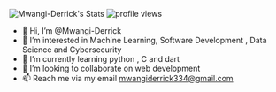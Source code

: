 ![Mwangi-Derrick's Stats](https://github-readme-stats.vercel.app/api?username=Mwangi-Derrick&theme=vue-dark&show_icons=true&hide_border=true&count_private=true)
<img src="https://komarev.com/ghpvc/?username=Kerama-Ronald&color=red" alt="profile views" />
- 👋 Hi, I’m @Mwangi-Derrick
- 👀 I’m interested in Machine Learning, Software Development , Data Science and Cybersecurity
- 🌱 I’m currently learning python , C and dart
- 💞️ I’m looking to collaborate on web development
- 📫 Reach me via my email  mwangiderrick334@gmail.com

<!---
Mwangi-Derrick/Mwangi-Derrick is a ✨ special ✨ repository because its `README.md` (this file) appears on your GitHub profile.
You can click the Preview link to take a look at your changes.
--->
